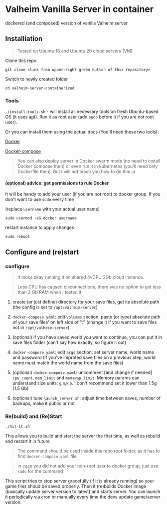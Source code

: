 # Valheim Vanilla Server in container
dockered (and composed) version of vanilla Valheim server

## Installiation

> Tested on Ubuntu 18 and Ubuntu 20 cloud servers (VM)

Clone this repo

```
git clone <link from upper-right green button of this repository>
```

Switch to newly created folder

```
cd valheim-server-containerized
```

### Tools

`./install-tools.sh` - will install all necessary tools on fresh Ubuntu-based OS (it uses apt). 
Run it as root user (add `sudo` before it if you are not root user).

Or you can install them using the actual docs (You'll need these two tools):

[Docker](https://docs.docker.com/engine/install/)

[Docker-compose](https://docs.docker.com/compose/install/)

> You can also deploy server in Docker swarm mode (no need to install Docker compose then) or even run it in kubernetes (you'll need only Dockerfile then). 
> But I will not teach you how to do this :p

#### (optional) advice: get permissions to rule Docker

It will be handy to add your user (if you are not root) to docker group. If you don't want to use `sudo` every time 

(replace `username` with your actual user name)

`sudo usermod -aG docker username`

restart instance to apply changes

`sudo reboot`

## Configure and (re)start

### configure

> It looks okay running it on shared 4vCPU 2Gb cloud instance.
>
> Less CPU has caused disconnections, there was no option to get less than 2 Gb RAM when I tested it

1. create (or just define) directory for your save files, get its absolute path (the config is set to `/opt/valheim-server`)

1. `docker-compose.yaml`: edit `volumes` section: paste (or type) absolute path of your save files' on left side of ":" 
(change it if you want to save files not in `/opt/valheim-server`)

1. (optional) if you have saved world you want to continue, you can put it in save files folder (can't say how exactly, so figure it out)

1. `docker-compose.yaml`: edit `args` section: set server name, world name and password
(if you've improted save files on a previous step, world name must match the world name from the save files)

1. (optional) `docker-compose.yaml`: uncomment [and change if needed] `cpu_count`, `mem_limit` and `memswap_limit`. Memory params can understand size units: `g`,`m`,`k`,`b`. I don't recommend set it lower than 1.5g (1.5 Gb)

1. (optional) tune `launch_server.sh`: adjust time between saves, number of backups, make it public or not

### Re(build) and (Re)Start

`./hit-it.sh`

This allows you to build and start the server the first time, as well as rebuild and restart it in future

> The command should be used inside this repo root folder, as it has to find `docker-compose.yaml` file

> in case you did not add your non-root user to docker group, just use `sudo` for the command

This script tries to stop server gracefully (if it is already running) so your game files shoud be saved properly. 
Then it (re)builds Docker image (basically update server version to latest) and starts server. 
You can launch it periodically via cron or manually every time the devs update game/server version.
